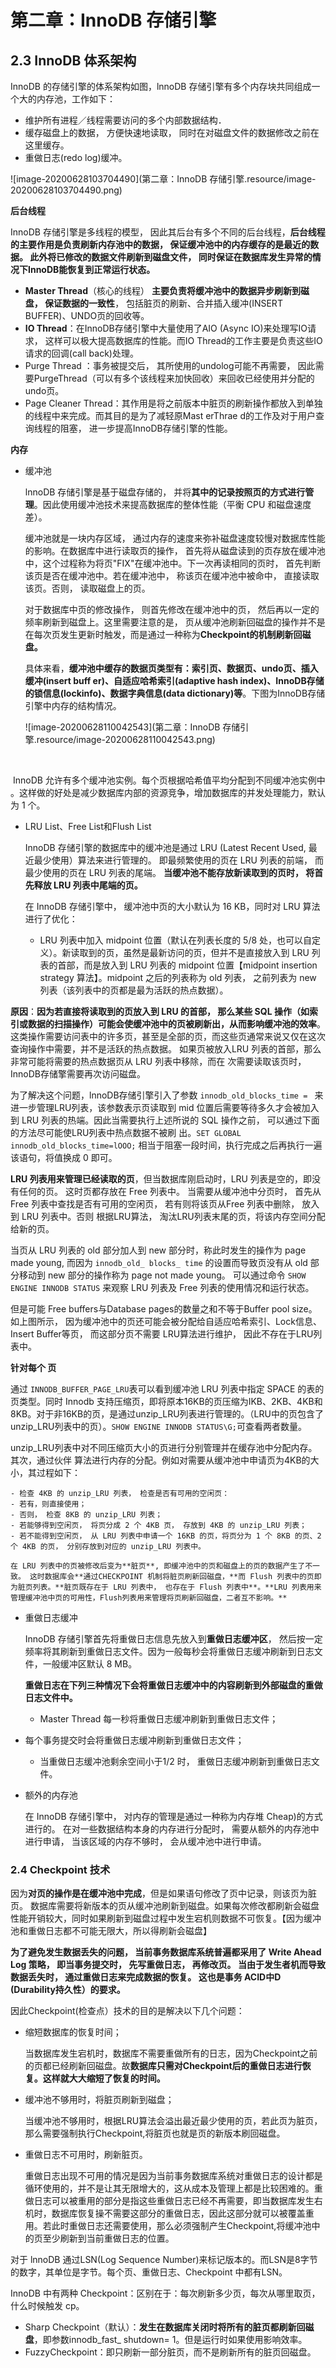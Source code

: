 # 第二章：InnoDB 存储引擎

## 2.3 InnoDB 体系架构

InnoDB 的存储引擎的体系架构如图，lnnoDB 存储引擎有多个内存块共同组成一个大的内存池，工作如下：

- 维护所有进程／线程需要访问的多个内部数据结构．
- 缓存磁盘上的数据， 方便快速地读取， 同时在对磁盘文件的数据修改之前在这里缓存。
- 重做日志(redo log)缓冲。

![image-20200628103704490](第二章：InnoDB 存储引擎.resource/image-20200628103704490.png)

**后台线程**

InnoDB 存储引擎是多线程的模型， 因此其后台有多个不同的后台线程，**后台线程的主要作用是负责刷新内存池中的数据， 保证缓冲池中的内存缓存的是最近的数据。 此外将已修改的数据文件刷新到磁盘文件， 同时保证在数据库发生异常的情况下InnoDB能恢复到正常运行状态。**

- **Master Thread**（核心的线程） **主要负责将缓冲池中的数据异步刷新到磁盘， 保证数据的一致性**， 包括脏页的刷新、合并插入缓冲(INSERT BUFFER)、UNDO页的回收等。
- **IO Thread**：在InnoDB存储引擎中大量使用了AIO (Async IO)来处理写IO请求， 这样可以极大提高数据库的性能。而IO Thread的工作主要是负责这些IO请求的回调(call back)处理。
- Purge Thread ：事务被提交后， 其所使用的undolog可能不再需要， 因此需要PurgeThread（可以有多个该线程来加快回收）来回收已经使用并分配的undo页。
- Page Cleaner Thread：其作用是将之前版本中脏页的刷新操作都放入到单独的线程中来完成。而其目的是为了减轻原Mast erThrae d的工作及对于用户查询线程的阻塞， 进一步提高InnoDB存储引擎的性能。



**内存**

- 缓冲池

    lnnoDB 存储引擎是基于磁盘存储的， 并将**其中的记录按照页的方式进行管理**。因此使用缓冲池技术来提高数据库的整体性能（平衡 CPU 和磁盘速度差）。

    缓冲池就是一块内存区域， 通过内存的速度来弥补磁盘速度较慢对数据库性能的影响。在数据库中进行读取页的操作， 首先将从磁盘读到的页存放在缓冲池中，这个过程称为将页"FIX"在缓冲池中。下一次再读相同的页时， 首先判断该页是否在缓冲池中。若在缓冲池中， 称该页在缓冲池中被命中， 直接读取该页。否则， 读取磁盘上的页。

    对于数据库中页的修改操作， 则首先修改在缓冲池中的页， 然后再以一定的频率刷新到磁盘上。这里需要注意的是， 页从缓冲池刷新回磁盘的操作并不是在每次页发生更新时触发，而是通过一种称为**Checkpoint的机制刷新回磁盘。**

    具体来看，**缓冲池中缓存的数据页类型有：索引页、数据页、undo页、插入缓冲(insert buff er)、自适应哈希索引(adaptive hash index)、InnoDB存储的锁信息(lockinfo)、数据字典信息(data dictionary)等**。下图为InnoDB存储引擎中内存的结构情况。

    ![image-20200628110042543](第二章：InnoDB 存储引擎.resource/image-20200628110042543.png)

    ​	

​			InnoDB 允许有多个缓冲池实例。每个页根据哈希值平均分配到不同缓冲池实例中 。这样做的好处是减少数据库内部的资源竞争，增加数据库的并发处理能力，默认为 1 个。

- LRU List、Free List和Flush List

    InnoDB 存储引擎的数据库中的缓冲池是通过 LRU (Latest Recent Used, 最近最少使用）算法来进行管理的。 即最频繁使用的页在 LRU 列表的前端， 而最少使用的页在 LRU 列表的尾端。 **当缓冲池不能存放新读取到的页时， 将首先释放 LRU 列表中尾端的页。**

    在 InnoDB 存储引擎中， 缓冲池中页的大小默认为 16 KB，同时对 LRU 算法进行了优化：

    - LRU 列表中加入 midpoint 位置（默认在列表长度的 5/8 处，也可以自定义）。新读取到的页，虽然是最新访问的页，但并不是直接放入到 LRU 列表的首部，而是放入到 LRU 列表的 midpoint 位置【midpoint insertion strategy 算法】。midpoint 之后的列表称为 old 列表， 之前列表为 new 列表（该列表中的页都是最为活跃的热点数据）。

**原因**：**因为若直接将读取到的页放入到 LRU 的首部， 那么某些 SQL 操作（如索引或数据的扫描操作）可能会使缓冲池中的页被刷新出，从而影响缓冲池的效率**。这类操作需要访问表中的许多页，甚至是全部的页，而这些页通常来说又仅在这次查询操作中需要，并不是活跃的热点数据。 如果页被放入LRU 列表的首部，那么非常可能将需要的热点数据页从 LRU 列表中移除，而在  次需要读取该页时，InnoDB存储擎需要再次访问磁盘。
    
为了解决这个问题，lnnoDB存储引擎引入了参数 `innodb_old_blocks_time = ` 来进一步管理LRU列表，该参数表示页读取到 mid 位置后需要等待多久才会被加入到 LRU 列表的热端。因此当需要执行上述所说的 SQL 操作之前， 可以通过下面的方法尽可能使LRU列表中热点数据不被刷 出。`SET GLOBAL innodb_old_blocks_time=lOOO;` 相当于阻塞一段时间，执行完成之后再执行一遍该语句，将值换成 0 即可。
    
**LRU 列表用来管理已经读取的页**，但当数据库刚启动时，LRU 列表是空的，即没有任何的页。 这时页都存放在 Free 列表中。 当需要从缓冲池中分页时， 首先从 Free 列表中查找是否有可用的空闲页， 若有则将该页从Free 列表中删除， 放入到 LRU 列表中。否则 根据LRU算法， 淘汰LRU列表末尾的页，将该内存空间分配给新的页。 
    
当页从 LRU 列表的 old 部分加人到 new 部分时，称此时发生的操作为 page made young, 而因为 `innodb_old_ blocks_ time` 的设置而导致页没有从 old 部分移动到 new 部分的操作称为 page not made young。 可以通过命令 `SHOW ENGINE INNODB STATUS` 来观察 LRU 列表及 Free 列表的使用情况和运行状态。
    
但是可能 Free buffers与Database pages的数量之和不等于Buffer pool size。 如上图所示， 因为缓冲池中的页还可能会被分配给自适应哈希索引、Lock信息、Insert Buffer等页， 而这部分页不需要 LRU算法进行维护， 因此不存在于LRU列表中。
    
**针对每个 页**
    
通过 `INNODB_BUFFER_PAGE_LRU`表可以看到缓冲池 LRU 列表中指定 SPACE 的表的页类型。同时 Innodb 支持压缩页，即将原本16KB的页压缩为IKB、2KB、4KB和8KB。对于非16KB的页，是通过unzip_LRU列表进行管理的。（LRU中的页包含了unzip_LRU列表中的页）。`SHOW ENGINE INNODB STATUS\G;`可查看两者数量。
    
unzip_LRU列表中对不同压缩页大小的页进行分别管理并在缓存池中分配内存。其次，通过伙伴
    算法进行内存的分配。例如对需要从缓冲池中申请页为4KB的大小，其过程如下：
    

    - 检查 4KB 的 unzip_LRU 列表， 检查是否有可用的空闲页：
    - 若有，则直接使用；
    - 否则， 检查 8KB 的 unzip_LRU 列表；
    - 若能够得到空闲页， 将页分成 2 个 4KB 页， 存放到 4KB 的 unzip_LRU 列表；
    - 若不能得到空闲页， 从 LRU 列表中申请一个 16KB 的页，将页分为 1 个 8KB 的页、2 个 4KB 的页， 分别存放到对应的 unzip_LRU 列表中。
    
    在 LRU 列表中的页被修改后变为**脏页**, 即缓冲池中的页和磁盘上的页的数据产生了不一致。 这时数据库会**通过CHECKPOINT 机制将脏页刷新回磁盘，**而 Flush 列表中的页即为脏页列表。**脏页既存在于 LRU 列表中， 也存在于 Flush 列表中**。**LRU 列表用来管理缓冲池中页的可用性，Flush列表用来管理将页刷新回磁盘，二者互不影响。**

- 重做日志缓冲

    InnoDB 存储引擎首先将重做日志信息先放入到**重做日志缓冲区**， 然后按一定频率将其刷新到重做日志文件。因为一般每秒会将重做日志缓冲刷新到日志文件，一般缓冲区默认 8 MB。

    **重做日志在下列三种情况下会将重做日志缓冲中的内容刷新到外部磁盘的重做日志文件中。**

    - Master Thread 每一秒将重做日志缓冲刷新到重做日志文件；

- 每个事务提交时会将重做日志缓冲刷新到重做日志文件；

    - 当重做日志缓冲池剩余空间小于1/2 时， 重做日志缓冲刷新到重做日志文件。

- 额外的内存池

    在 InnoDB 存储引擎中， 对内存的管理是通过一种称为内存堆 Cheap)的方式进行的。 在对一些数据结构本身的内存进行分配时， 需要从额外的内存池中进行申请， 当该区域的内存不够时， 会从缓冲池中进行申请。 



### 2.4 Checkpoint 技术

因为**对页的操作是在缓冲池中完成**，但是如果语句修改了页中记录，则该页为脏页。 数据库需要将新版本的页从缓冲池刷新到磁盘。如果每次修改都刷新会磁盘性能开销较大，同时如果刷新到磁盘过程中发生宕机则数据不可恢复。【因为缓冲池和重做日志都不可能无限大，所以得刷新会磁盘】

**为了避免发生数据丢失的问题， 当前事务数据库系统普遍都采用了 Write Ahead Log 策略， 即当事务提交时， 先写重做日志， 再修改页。 当由于发生者机而导致数据丢失时， 通过重做日志来完成数据的恢复。 这也是事务 ACID中D (Durability持久性）的要求。**

因此Checkpoint(检查点）技术的目的是解决以下几个问题：

- 缩短数据库的恢复时间；

    当数据库发生宕机时，数据库不需要重做所有的日志，因为Checkpoint之前的页都已经刷新回磁盘。故**数据库只需对Checkpoint后的重做日志进行恢复。这样就大大缩短了恢复的时间。**

- 缓冲池不够用时，将脏页刷新到磁盘；

    当缓冲池不够用时，根据LRU算法会溢出最近最少使用的页，若此页为脏页，那么需要强制执行Checkpoint,将脏页也就是页的新版本刷回磁盘。

- 重做日志不可用时，刷新脏页。

    重做日志出现不可用的情况是因为当前事务数据库系统对重做日志的设计都是循环使用的，并不是让其无限增大的，这从成本及管理上都是比较困难的。重做日志可以被重用的部分是指这些重做日志已经不再需要，即当数据库发生右机时，数据库恢复操不需要这部分的重做日志，因此这部分就可以被覆盖重用。若此时重做日志还需要使用，那么必须强制产生Checkpoint,将缓冲池中的页至少刷新到当前重做日志的位置。

对于 lnnoDB 通过LSN(Log Sequence Number)来标记版本的。而LSN是8字节的数字，其单位是字节。每个页、重做日志、Checkpoint 中都有LSN。

InnoDB 中有两种 Checkpoint：区别在于：每次刷新多少页，每次从哪里取页，什么时候触发 cp。

- Sharp Checkpoint（默认）：**发生在数据库关闭时将所有的脏页都刷新回磁盘**，即参数innodb_fast_ shutdown= 1。但是运行时如果使用影响效率。
- FuzzyCheckpoint：即只刷新一部分脏页，而不是刷新所有的脏页回磁盘。